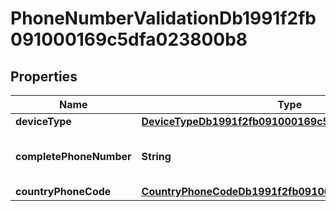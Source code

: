 

# PhoneNumberValidationDb1991f2fb091000169c5dfa023800b8


## Properties

| Name | Type | Description | Notes |
|------------ | ------------- | ------------- | -------------|
|**deviceType** | [**DeviceTypeDb1991f2fb091000169c5e28fc0400bb**](DeviceTypeDb1991f2fb091000169c5e28fc0400bb.md) |  |  [optional] |
|**completePhoneNumber** | **String** | The complete phone number. |  [optional] |
|**countryPhoneCode** | [**CountryPhoneCodeDb1991f2fb091000169c5e0cb7c200b9**](CountryPhoneCodeDb1991f2fb091000169c5e0cb7c200b9.md) |  |  [optional] |



